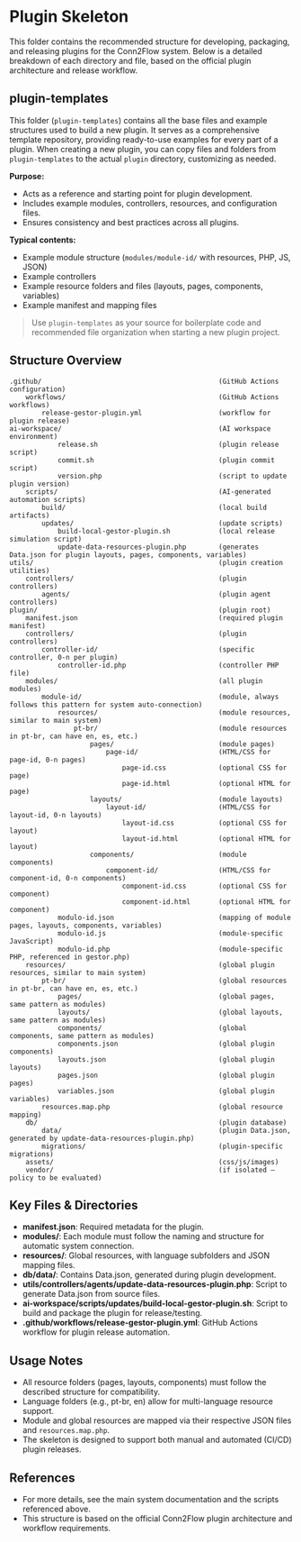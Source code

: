# Plugin Skeleton

This folder contains the recommended structure for developing, packaging, and releasing plugins for the Conn2Flow system. Below is a detailed breakdown of each directory and file, based on the official plugin architecture and release workflow.

## plugin-templates

This folder (`plugin-templates`) contains all the base files and example structures used to build a new plugin. It serves as a comprehensive template repository, providing ready-to-use examples for every part of a plugin. When creating a new plugin, you can copy files and folders from `plugin-templates` to the actual `plugin` directory, customizing as needed.

**Purpose:**
- Acts as a reference and starting point for plugin development.
- Includes example modules, controllers, resources, and configuration files.
- Ensures consistency and best practices across all plugins.

**Typical contents:**
- Example module structure (`modules/module-id/` with resources, PHP, JS, JSON)
- Example controllers
- Example resource folders and files (layouts, pages, components, variables)
- Example manifest and mapping files

> Use `plugin-templates` as your source for boilerplate code and recommended file organization when starting a new plugin project.

## Structure Overview

```
.github/                                            (GitHub Actions configuration)
    workflows/                                      (GitHub Actions workflows)
        release-gestor-plugin.yml                   (workflow for plugin release)
ai-workspace/                                       (AI workspace environment)
            release.sh                              (plugin release script)
            commit.sh                               (plugin commit script)
            version.php                             (script to update plugin version)
    scripts/                                        (AI-generated automation scripts)
        build/                                      (local build artifacts)
        updates/                                    (update scripts)
            build-local-gestor-plugin.sh            (local release simulation script)
            update-data-resources-plugin.php        (generates Data.json for plugin layouts, pages, components, variables)
utils/                                              (plugin creation utilities)
    controllers/                                    (plugin controllers)
        agents/                                     (plugin agent controllers)
plugin/                                             (plugin root)
    manifest.json                                   (required plugin manifest)
    controllers/                                    (plugin controllers)
        controller-id/                              (specific controller, 0-n per plugin)
            controller-id.php                       (controller PHP file)
    modules/                                        (all plugin modules)
        module-id/                                  (module, always follows this pattern for system auto-connection)
            resources/                              (module resources, similar to main system)
                pt-br/                              (module resources in pt-br, can have en, es, etc.)
                    pages/                          (module pages)
                        page-id/                    (HTML/CSS for page-id, 0-n pages)
                            page-id.css             (optional CSS for page)
                            page-id.html            (optional HTML for page)
                    layouts/                        (module layouts)
                        layout-id/                  (HTML/CSS for layout-id, 0-n layouts)
                            layout-id.css           (optional CSS for layout)
                            layout-id.html          (optional HTML for layout)
                    components/                     (module components)
                        component-id/               (HTML/CSS for component-id, 0-n components)
                            component-id.css        (optional CSS for component)
                            component-id.html       (optional HTML for component)
            modulo-id.json                          (mapping of module pages, layouts, components, variables)
            modulo-id.js                            (module-specific JavaScript)
            modulo-id.php                           (module-specific PHP, referenced in gestor.php)
    resources/                                      (global plugin resources, similar to main system)
        pt-br/                                      (global resources in pt-br, can have en, es, etc.)
            pages/                                  (global pages, same pattern as modules)
            layouts/                                (global layouts, same pattern as modules)
            components/                             (global components, same pattern as modules)
            components.json                         (global plugin components)
            layouts.json                            (global plugin layouts)
            pages.json                              (global plugin pages)
            variables.json                          (global plugin variables)
        resources.map.php                           (global resource mapping)
    db/                                             (plugin database)
        data/                                       (plugin Data.json, generated by update-data-resources-plugin.php)
        migrations/                                 (plugin-specific migrations)
    assets/                                         (css/js/images)
    vendor/                                         (if isolated – policy to be evaluated)
```

## Key Files & Directories
- **manifest.json**: Required metadata for the plugin.
- **modules/**: Each module must follow the naming and structure for automatic system connection.
- **resources/**: Global resources, with language subfolders and JSON mapping files.
- **db/data/**: Contains Data.json, generated during plugin development.
- **utils/controllers/agents/update-data-resources-plugin.php**: Script to generate Data.json from source files.
- **ai-workspace/scripts/updates/build-local-gestor-plugin.sh**: Script to build and package the plugin for release/testing.
- **.github/workflows/release-gestor-plugin.yml**: GitHub Actions workflow for plugin release automation.

## Usage Notes
- All resource folders (pages, layouts, components) must follow the described structure for compatibility.
- Language folders (e.g., pt-br, en) allow for multi-language resource support.
- Module and global resources are mapped via their respective JSON files and `resources.map.php`.
- The skeleton is designed to support both manual and automated (CI/CD) plugin releases.

## References
- For more details, see the main system documentation and the scripts referenced above.
- This structure is based on the official Conn2Flow plugin architecture and workflow requirements.
